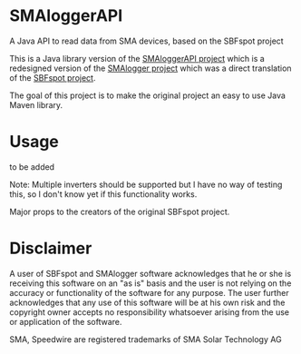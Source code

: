 # SMAloggerAPI
A Java API to read data from SMA devices, based on the SBFspot project

This is a Java library version of the <a href="https://github.com/Harrum/SMAloggerAPI">SMAloggerAPI project<a>
which is a redesigned version of the <a href="https://github.com/Harrum/SMAlogger">SMAlogger project</a> 
which was a direct translation of the <a href="https://sbfspot.codeplex.com/">SBFspot project</a>.

The goal of this project is to make the original project an easy to use Java Maven library.

# Usage
to be added

Note: Multiple inverters should be supported but I have no way of testing this, so I don't know yet if this 
functionality works.

Major props to the creators of the original SBFspot project.

# Disclaimer
A user of SBFspot and SMAlogger software acknowledges that he or she is receiving this software on an "as is" basis and the user is 
not relying on the accuracy or functionality of the software for any purpose. The user further acknowledges that 
any use of this software will be at his own risk and the copyright owner accepts no responsibility whatsoever 
arising from the use or application of the software.

SMA, Speedwire are registered trademarks of SMA Solar Technology AG
